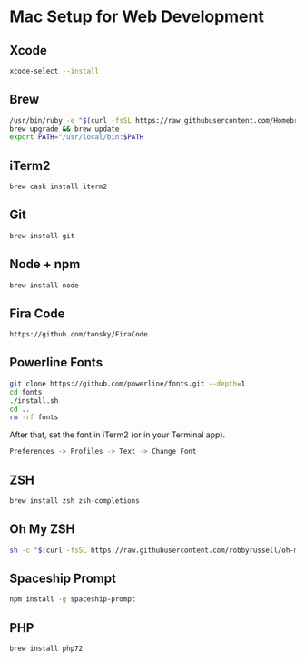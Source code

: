 # Mac Setup for Web Development

## Xcode
```bash
xcode-select --install
```

## Brew

```bash
/usr/bin/ruby -e "$(curl -fsSL https://raw.githubusercontent.com/Homebrew/install/master/install)"
brew upgrade && brew update
export PATH="/usr/local/bin:$PATH
```

## iTerm2
```bash
brew cask install iterm2
```

## Git

```bash
brew install git
```

## Node + npm

```bash
brew install node
```

## Fira Code

```bash
https://github.com/tonsky/FiraCode
```

## Powerline Fonts

```bash
git clone https://github.com/powerline/fonts.git --depth=1
cd fonts
./install.sh
cd ..
rm -rf fonts
```

After that, set the font in iTerm2 (or in your Terminal app).

```bash
Preferences -> Profiles -> Text -> Change Font
```

## ZSH

```bash
brew install zsh zsh-completions
```

## Oh My ZSH

```bash
sh -c "$(curl -fsSL https://raw.githubusercontent.com/robbyrussell/oh-my-zsh/master/tools/install.sh)"
```

## Spaceship Prompt

```bash
npm install -g spaceship-prompt
```

## PHP

```bash
brew install php72
```
